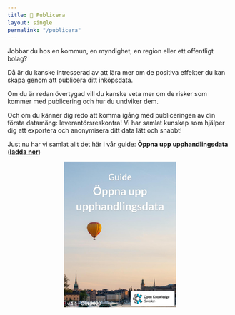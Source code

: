 ```yaml
---
title: 📕 Publicera
layout: single
permalink: "/publicera"
---
```


Jobbar du hos en kommun, en myndighet, en region eller ett offentligt bolag?

Då är du kanske intresserad av att lära mer om de positiva effekter du kan skapa genom att publicera ditt inköpsdata.

Om du är redan övertygad vill du kanske veta mer om de risker som kommer med publicering och hur du undviker dem.

Och om du känner dig redo att komma igång med publiceringen av din första datamäng: leverantörsreskontra! Vi har samlat kunskap som hjälper dig att exportera och anonymisera ditt data lätt och snabbt!

Just nu har vi samlat allt det här i vår guide: **Öppna upp upphandlingsdata** ([**ladda ner**](/assets/documents/guide.pdf))

<img src="/assets/images/guide-image.jpg" alt="publiceringsguide" style="display:block;margin-left:auto;margin-right:auto;width:50%;"/>


